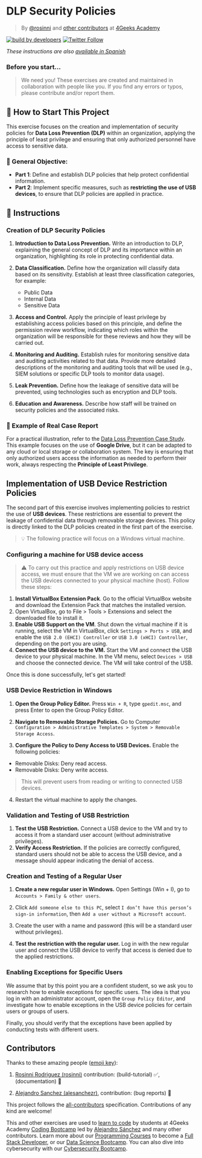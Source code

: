 <!-- hide -->
# DLP Security Policies

> By [@rosinni](https://github.com/rosinni) and [other contributors](https://github.com/breatheco-de/data-loss-prevention-dlp-project/graphs/contributors) at [4Geeks Academy](https://4geeksacademy.co/)

[![build by developers](https://img.shields.io/badge/build_by-Developers-blue)](https://4geeks.com)
[![Twitter Follow](https://img.shields.io/twitter/follow/4geeksacademy?style=social&logo=twitter)](https://twitter.com/4geeksacademy)

*These instructions are also [available in Spanish](https://github.com/breatheco-de/data-loss-prevention-dlp-project/blob/main/README.es.md)*

### Before you start...

> We need you! These exercises are created and maintained in collaboration with people like you. If you find any errors or typos, please contribute and/or report them.

<!-- endhide -->


## 🌱 How to Start This Project
This exercise focuses on the creation and implementation of security policies for **Data Loss Prevention (DLP)** within an organization, applying the principle of least privilege and ensuring that only authorized personnel have access to sensitive data.

### 🔑 General Objective:
- **Part 1**: Define and establish DLP policies that help protect confidential information.
- **Part 2**: Implement specific measures, such as **restricting the use of USB devices**, to ensure that DLP policies are applied in practice.

## 📝 Instructions

### Creation of DLP Security Policies

1. **Introduction to Data Loss Prevention.** Write an introduction to DLP, explaining the general concept of DLP and its importance within an organization, highlighting its role in protecting confidential data.

2. **Data Classification.** Define how the organization will classify data based on its sensitivity. Establish at least three classification categories, for example:

    - Public Data
    - Internal Data
    - Sensitive Data

3. **Access and Control.** Apply the principle of least privilege by establishing access policies based on this principle, and define the permission review workflow, indicating which roles within the organization will be responsible for these reviews and how they will be carried out.

4. **Monitoring and Auditing.** Establish rules for monitoring sensitive data and auditing activities related to that data. Provide more detailed descriptions of the monitoring and auditing tools that will be used (e.g., SIEM solutions or specific DLP tools to monitor data usage).

5. **Leak Prevention.** Define how the leakage of sensitive data will be prevented, using technologies such as encryption and DLP tools.

6. **Education and Awareness.** Describe how staff will be trained on security policies and the associated risks.

### 📁 Example of Real Case Report

For a practical illustration, refer to the [Data Loss Prevention Case Study](assets/SecurityPolicyReport.pdf). This example focuses on the use of **Google Drive**, but it can be adapted to any cloud or local storage or collaboration system. The key is ensuring that only authorized users access the information as needed to perform their work, always respecting the **Principle of Least Privilege**.

## Implementation of USB Device Restriction Policies

The second part of this exercise involves implementing policies to restrict the use of **USB devices**. These restrictions are essential to prevent the leakage of confidential data through removable storage devices. This policy is directly linked to the DLP policies created in the first part of the exercise.

> 💡 The following practice will focus on a Windows virtual machine.

### Configuring a machine for USB device access

> ⚠ To carry out this practice and apply restrictions on USB device access, we must ensure that the VM we are working on can access the USB devices connected to your physical machine (host). Follow these steps:

1. **Install VirtualBox Extension Pack**. Go to the official VirtualBox website and download the Extension Pack that matches the installed version.
2. Open VirtualBox, go to File > Tools > Extensions and select the downloaded file to install it.
3. **Enable USB Support on the VM**. Shut down the virtual machine if it is running, select the VM in VirtualBox, click `Settings > Ports > USB`, and enable the `USB 2.0 (EHCI) Controller` or `USB 3.0 (xHCI) Controller`, depending on the port you are using.
4. **Connect the USB device to the VM.** Start the VM and connect the USB device to your physical machine. In the VM menu, select `Devices > USB` and choose the connected device. The VM will take control of the USB.

Once this is done successfully, let's get started!

### USB Device Restriction in Windows

1. **Open the Group Policy Editor.** Press `Win + R`, type `gpedit.msc`, and press Enter to open the Group Policy Editor.

2. **Navigate to Removable Storage Policies.** Go to Computer `Configuration > Administrative Templates > System > Removable Storage Access`.

3. **Configure the Policy to Deny Access to USB Devices.** Enable the following policies:

- Removable Disks: Deny read access.
- Removable Disks: Deny write access.

> This will prevent users from reading or writing to connected USB devices.

4. Restart the virtual machine to apply the changes.


### Validation and Testing of USB Restriction

1. **Test the USB Restriction.** Connect a USB device to the VM and try to access it from a standard user account (without administrative privileges).
2. **Verify Access Restriction.** If the policies are correctly configured, standard users should not be able to access the USB device, and a message should appear indicating the denial of access.

### Creation and Testing of a Regular User

1. **Create a new regular user in Windows.** Open Settings (Win + I), go to `Accounts > Family & other users`.

2. Click `Add someone else to this PC`, select `I don’t have this person’s sign-in information`, then `Add a user without a Microsoft account`.

3. Create the user with a name and password (this will be a standard user without privileges).

4. **Test the restriction with the regular user.** Log in with the new regular user and connect the USB device to verify that access is denied due to the applied restrictions.

### Enabling Exceptions for Specific Users

We assume that by this point you are a confident student, so we ask you to research how to enable exceptions for specific users. The idea is that you log in with an administrator account, open the `Group Policy Editor`, and investigate how to enable exceptions in the USB device policies for certain users or groups of users.

Finally, you should verify that the exceptions have been applied by conducting tests with different users.


<!-- hide -->

## Contributors

Thanks to these amazing people ([emoji key](https://github.com/kentcdodds/all-contributors#emoji-key)):

1. [Rosinni Rodriguez (rosinni)](https://github.com/rosinni) contribution: (build-tutorial) ✅, (documentation) 📖
  
2. [Alejandro Sanchez (alesanchezr)](https://github.com/alesanchezr), contribution: (bug reports) 🐛

This project follows the [all-contributors](https://github.com/kentcdodds/all-contributors) specification. Contributions of any kind are welcome!

This and other exercises are used to [learn to code](https://4geeksacademy.com/us/learn-to-code) by students at 4Geeks Academy [Coding Bootcamp](https://4geeksacademy.com/us/coding-bootcamp) led by [Alejandro Sánchez](https://twitter.com/alesanchezr) and many other contributors. Learn more about our [Programming Courses](https://4geeksacademy.com/us/programming-courses) to become a [Full Stack Developer](https://4geeksacademy.com/us/coding-bootcamps/full-stack-developer), or our [Data Science Bootcamp](https://4geeksacademy.com/us/coding-bootcamps/data-science-machine-learning-bootcamp). You can also dive into cybersecurity with our [Cybersecurity Bootcamp](https://4geeksacademy.com/us/coding-bootcamps/cybersecurity-bootcamp).

<!-- endhide -->
